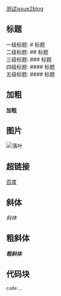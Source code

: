 [测试issue2blog](https://github.com/cloudswave/blog/issues/1)

## 标题
一级标题:    # 标题  
二级标题:   ## 标题  
三级标题:     ### 标题  
四级标题:    #### 标题  
五级标题:     #### 标题

## 加粗
**加粗**

## 图片
![落叶](https://www.imgurl.org/static/images/luoye.jpg)

## 超链接
[百度](http://baidu.com)

## 斜体
*斜体*

## 粗斜体
***粗斜体***

## 代码块
```
code..
```